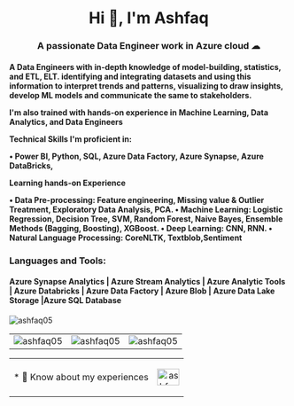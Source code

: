 <h1 align="center">Hi 👋, I'm Ashfaq</h1>
<h3 align="center">A passionate Data Engineer work in Azure cloud ☁ </h3>

<h4>
A Data Engineers with in-depth knowledge of model-building, statistics, and ETL, ELT. identifying and integrating datasets and using this information to interpret trends and patterns, visualizing to draw insights, develop ML models and communicate the same to stakeholders.

I'm also trained with hands-on experience in Machine Learning, Data Analytics, and Data Engineers

Technical Skills I'm proficient in:

• Power BI, Python, SQL, Azure Data Factory, Azure Synapse, Azure DataBricks,

Learning hands-on Experience 

• Data Pre-processing: Feature engineering, Missing value & Outlier Treatment, Exploratory Data Analysis, PCA.
• Machine Learning: Logistic Regression, Decision Tree, SVM, Random Forest, Naive Bayes, Ensemble Methods (Bagging, Boosting), XGBoost.
• Deep Learning: CNN, RNN.
• Natural Language Processing: CoreNLTK, Textblob,Sentiment
</h4>
<h3 align="left">Languages and Tools:</h3>
<h4>Azure Synapse Analytics | Azure Stream Analytics | Azure Analytic Tools | Azure Databricks | Azure Data Factory | Azure Blob | Azure Data Lake Storage |Azure SQL Database</h4>
<img  src="https://media-exp1.licdn.com/dms/image/C511BAQF3WF0w7JoNSQ/company-background_10000/0/1524639094335?e=1642244400&v=beta&t=UexkHY3bjbI9Wyr1-rvrcaHcwxE0D0YZd6ST1nzNnt4" alt="ashfaq05" />

<table>
  <tr>
    <td><img  src="https://github-readme-stats.vercel.app/api/top-langs?username=ashfaq05&show_icons=true&locale=en&layout=compact" alt="ashfaq05" /></td>
    <td><img  src="https://github-readme-stats.vercel.app/api?username=ashfaq05&show_icons=true&locale=en" alt="ashfaq05" /></td>
    <td><img  src="https://github-readme-streak-stats.herokuapp.com/?user=ashfaq05&" alt="ashfaq05" /></td>
  </tr>
 </table>
 
 
<table>
  <tr>
    <td>* 📄 Know about my experiences</td>
    <td><p align="right"><a href="https://linkedin.com/in/ashfaq-pathan" target="blank"><img align="center" src="https://raw.githubusercontent.com/rahuldkjain/github-profile-readme-generator/master/src/images/icons/Social/linked-in-alt.svg" alt="ashfaq-pathan" height="30" width="40" /></a>
</p></td>
 </table>
